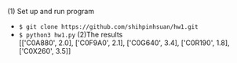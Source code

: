 (1) Set up and run program
* `$ git clone https://github.com/shihpinhsuan/hw1.git`
* `$ python3 hw1.py`
(2)The results <br>
[['C0A880', 2.0], ['C0F9A0', 2.1], ['C0G640', 3.4], ['C0R190', 1.8], ['C0X260', 3.5]]
